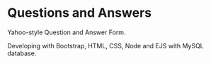 # Questions and Answers

Yahoo-style Question and Answer Form.

Developing with Bootstrap, HTML, CSS, Node and EJS with MySQL database.
